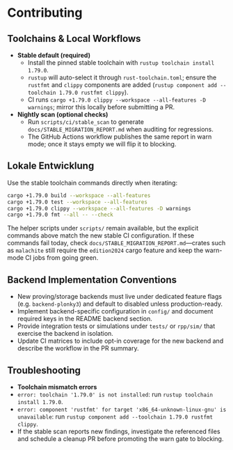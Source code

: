 # Contributing

## Toolchains & Local Workflows

- **Stable default (required)**
  - Install the pinned stable toolchain with `rustup toolchain install 1.79.0`.
  - `rustup` will auto-select it through `rust-toolchain.toml`; ensure the `rustfmt` and `clippy` components are added (`rustup component add --toolchain 1.79.0 rustfmt clippy`).
  - CI runs `cargo +1.79.0 clippy --workspace --all-features -D warnings`; mirror this locally before submitting a PR.
- **Nightly scan (optional checks)**
  - Run `scripts/ci/stable_scan` to generate `docs/STABLE_MIGRATION_REPORT.md` when auditing for regressions.
  - The GitHub Actions workflow publishes the same report in warn mode; once it stays empty we will flip it to blocking.

## Lokale Entwicklung

Use the stable toolchain commands directly when iterating:

```bash
cargo +1.79.0 build --workspace --all-features
cargo +1.79.0 test --workspace --all-features
cargo +1.79.0 clippy --workspace --all-features -D warnings
cargo +1.79.0 fmt --all -- --check
```

The helper scripts under `scripts/` remain available, but the explicit commands above match the new stable CI configuration.
If these commands fail today, check `docs/STABLE_MIGRATION_REPORT.md`—crates such as `malachite` still require the `edition2024` cargo feature and keep the warn-mode CI jobs from going green.

## Backend Implementation Conventions

- New proving/storage backends must live under dedicated feature flags (e.g. `backend-plonky3`) and default to disabled unless production-ready.
- Implement backend-specific configuration in `config/` and document required keys in the README backend section.
- Provide integration tests or simulations under `tests/` or `rpp/sim/` that exercise the backend in isolation.
- Update CI matrices to include opt-in coverage for the new backend and describe the workflow in the PR summary.

## Troubleshooting

- **Toolchain mismatch errors**
- `error: toolchain '1.79.0' is not installed`: run `rustup toolchain install 1.79.0`.
- `error: component 'rustfmt' for target 'x86_64-unknown-linux-gnu' is unavailable`: run `rustup component add --toolchain 1.79.0 rustfmt clippy`.
- If the stable scan reports new findings, investigate the referenced files and schedule a cleanup PR before promoting the warn gate to blocking.
